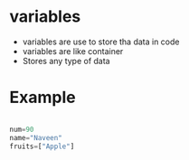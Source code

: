 # variables

- variables are use to store tha data in code
- variables are like container
- Stores any type of data

# Example

``` python 

num=90
name="Naveen"
fruits=["Apple"]

```